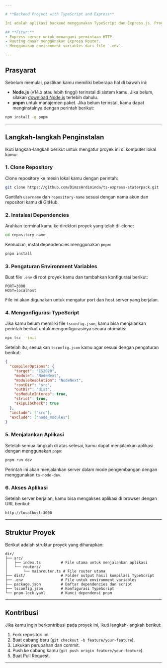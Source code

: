 ```yaml
---

# **Backend Project with TypeScript and Express**

Ini adalah aplikasi backend menggunakan TypeScript dan Express.js. Proyek ini mengatur server dasar dengan Express, mengatur routing, dan memanfaatkan environment variables menggunakan dotenv.

## **Fitur:**
- Express server untuk menangani permintaan HTTP.
- Routing dasar menggunakan Express Router.
- Menggunakan environment variables dari file `.env`.

---
```


## **Prasyarat**

Sebelum memulai, pastikan kamu memiliki beberapa hal di bawah ini:

- **Node.js** (v14.x atau lebih tinggi) terinstal di sistem kamu. Jika belum, silakan [download Node.js](https://nodejs.org/) terlebih dahulu.
- **pnpm** untuk manajemen paket. Jika belum terinstal, kamu dapat menginstalnya dengan perintah berikut:

```bash
npm install -g pnpm
```

---

## **Langkah-langkah Penginstalan**

Ikuti langkah-langkah berikut untuk mengatur proyek ini di komputer lokal kamu:

### 1. **Clone Repository**

Clone repository ke mesin lokal kamu dengan perintah:

```bash
git clone https://github.com/DimzsArdiminda/ts-express-staterpack.git
```

Gantilah `username` dan `repository-name` sesuai dengan nama akun dan repositori kamu di GitHub.

### 2. **Instalasi Dependencies**

Arahkan terminal kamu ke direktori proyek yang telah di-clone:

```bash
cd repository-name
```

Kemudian, instal dependencies menggunakan `pnpm`:

```bash
pnpm install
```

### 3. **Pengaturan Environment Variables**

Buat file `.env` di root proyek kamu dan tambahkan konfigurasi berikut:

```dotenv
PORT=3000
HOST=localhost
```

File ini akan digunakan untuk mengatur port dan host server yang berjalan.

### 4. **Mengonfigurasi TypeScript**

Jika kamu belum memiliki file `tsconfig.json`, kamu bisa menjalankan perintah berikut untuk mengonfigurasinya secara otomatis:

```bash
npx tsc --init
```

Setelah itu, sesuaikan `tsconfig.json` kamu agar sesuai dengan pengaturan berikut:

```json
{
  "compilerOptions": {
    "target": "ES2020",
    "module": "NodeNext",
    "moduleResolution": "NodeNext",
    "rootDir": "src",
    "outDir": "dist",
    "esModuleInterop": true,
    "strict": true,
    "skipLibCheck": true
  },
  "include": ["src"],
  "exclude": ["node_modules"]
}
```

### 5. **Menjalankan Aplikasi**

Setelah semua langkah di atas selesai, kamu dapat menjalankan aplikasi dengan menggunakan `pnpm`:

```bash
pnpm run dev
```

Perintah ini akan menjalankan server dalam mode pengembangan dengan menggunakan `ts-node-dev`.

### 6. **Akses Aplikasi**

Setelah server berjalan, kamu bisa mengakses aplikasi di browser dengan URL berikut:

```
http://localhost:3000
```

---

## **Struktur Proyek**

Berikut adalah struktur proyek yang diharapkan:

```
dir/
├── src/
│   ├── index.ts         # File utama untuk menjalankan aplikasi
│   └── routers/
│       └── mainrouter.ts # File router utama
├── dist/                # Folder output hasil kompilasi TypeScript
├── .env                 # File untuk environment variables
├── package.json         # Daftar dependencies dan script
├── tsconfig.json        # Konfigurasi TypeScript
└── pnpm-lock.yaml       # Kunci dependensi pnpm
```

---

## **Kontribusi**

Jika kamu ingin berkontribusi pada proyek ini, ikuti langkah-langkah berikut:

1. Fork repositori ini.
2. Buat cabang baru (`git checkout -b feature/your-feature`).
3. Lakukan perubahan dan commit.
4. Push ke cabang kamu (`git push origin feature/your-feature`).
5. Buat Pull Request.

---